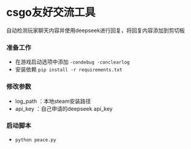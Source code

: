# csgo友好交流工具
自动检测玩家聊天内容并使用deepseek进行回复，将回复内容添加到剪切板

### 准备工作
* 在游戏启动选项中添加 `-condebug -conclearlog`
* 安装依赖 `pip install -r requirements.txt `
### 修改参数
* log_path ：本地steam安装路径
* api_key ：自己申请的deepseek api_key
### 启动脚本
* `python peace.py`